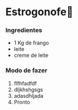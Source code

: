 # Estrogonofe:chicken:

### Ingredientes

- 1 Kg de frango
- leite
- creme de leite



### Modo de fazer

1. flfhfadfdf
2. dljkhshgsgs
3. adasdhljada
4. Pronto



 

